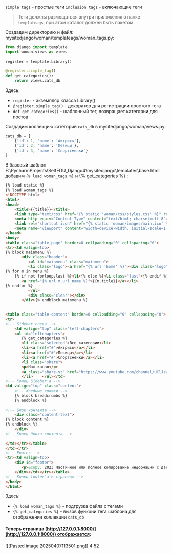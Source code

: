 `simple tags` - простые теги
`inclusion tags` - включающие теги

> Теги должны размещаться внутри приложения в папке `templateags`, при этом каталог должен быть пакетом

Создадим директорию и файл: mysitedjango/woman/templateags/woman_tags.py:
```python
from django import template  
import woman.views as views  
  
register = template.Library()  
  
@register.simple_tag()  
def get_categories():  
    return views.cats_db
```
Здесь:
* `register` - экземпляр класса Library()
*  `@register.simple_tag()` - декоратор для регистрации простого тега
* `def get_categories()` - шаблонный тег, возвращает категории для постов

Создадим коллекцию категорий `cats_db` в mysitedjango/woman/views.py:
```python
cats_db = [  
    {'id': 1, 'name': 'Актрисы'},  
    {'id': 2, 'name': 'Певицы'},  
    {'id': 3, 'name': 'Спортсменки'}  
]
```
В базовый шаблон F:\PycharmProjects\SelfEDU_Django4\mysitedjango\templates\base.html добавим `{% load woman_tags %}` и {% get_categories %} :
```html
{% load static %}  
{% load woman_tags %}  
<!DOCTYPE html>  
<html>  
<head>  
    <title>{{title}}</title>  
    <link type="text/css" href="{% static 'woman/css/styles.css' %}" rel="stylesheet" />  
    <meta http-equiv="Content-Type" content="text/html; charset=utf-8">  
    <link rel="shortcut icon" href="{% static 'woman/images/main.ico' %}" type="image/x-icon"/>  
    <meta name="viewport" content="width=device-width, initial-scale=1.0">  
</head>  
<body>  
<table class="table-page" border=0 cellpadding="0" cellspacing="0">  
<tr><td valign=top>  
{% block mainmenu %}  
       <div class="header">  
          <ul id="mainmenu" class="mainmenu">  
          <li class="logo"><a href="{% url 'home' %}"><div class="logo"></div></a></li>  
{% for m in menu %}  
    {% if not forloop.last %}<li>{% else %}<li class="last">{% endif %}  
       <a href="{% url m.url_name %}">{{m.title}}</a></li>  
{% endfor %}  
          </ul>  
          <div class="clear"></div>  
       </div>{% endblock mainmenu %}  
  
  
<table class="table-content" border=0 cellpadding="0" cellspacing="0">  
<tr>  
<!-- Sidebar слева -->  
    <td valign="top" class="left-chapters">  
    <ul id="leftchapters">  
       {% get_categories %}  
       <li class="selected">Все категории</li>  
       <li><a href="#">Актрисы</a></li>  
       <li><a href="#">Певицы</a></li>  
       <li><a href="#">Спортсменки</a></li>  
       <li class="share">  
       <p>Наш канал</p>  
       <a class="share-yt" href="https://www.youtube.com/channel/UClJzWfGWuGJL2t-3dYKcHTA/playlists" target="_blank" rel="nofollow"></a>  
       </li>    </ul></td>  
<!-- Конец Sidebar'а -->  
<td valign="top" class="content">  
    <!-- Хлебные крошки -->  
    {% block breadcrumbs %}  
    {% endblock %}  
  
<!-- Блок контента -->  
    <div class="content-text">  
{% block content %}  
{% endblock %}  
    </div>  
<!-- Конец блока контента -->  
  
</td></tr></table>  
</td></tr>  
<!-- Footer -->  
<tr><td valign=top>  
    <div id="footer">  
       <p>&copy; 2023 Частичное или полное копирование информации с данного сайта для распространения на других ресурсах, в том числе и бумажных, строго запрещено.</p>  
    </div></td></tr></table>  
<!-- Конец footer'а и страницы -->  
</body>  
</html>
```
Здесь: 
* `{% load woman_tags %}` - подгрузка файла с тегами
* `{% get_categories %}` - вызов функции тега шаблона для отображения коллекции `cats_db`    
#### Теперь страница [http://127.0.0.1:8000/](http://127.0.0.1:8000/) отображается:
![[Pasted image 20250407113501.png]]
4:52